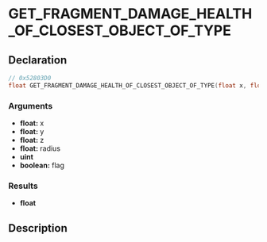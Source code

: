 # GET_FRAGMENT_DAMAGE_HEALTH_OF_CLOSEST_OBJECT_OF_TYPE

## Declaration
```cpp
// 0x52803D0
float GET_FRAGMENT_DAMAGE_HEALTH_OF_CLOSEST_OBJECT_OF_TYPE(float x, float y, float z, float radius, uint, boolean flag);
```

### Arguments
- **float:** x
- **float:** y
- **float:** z
- **float:** radius
- **uint**
- **boolean:** flag

### Results
- **float**

## Description
